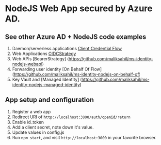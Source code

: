 # NodeJS Web App secured by Azure AD.

## See other Azure AD + NodeJS code examples

1. Daemon/serverless applications [Client Credential Flow](https://github.com/maliksahil/ms-identity-nodejs-client-credential-flow)
2. Web Applications [OIDCStrategy](https://github.com/maliksahil/ms-identity-nodejs-webapp)
3. Web APIs [BearerStrategy] (https://github.com/maliksahil/ms-identity-nodejs-webapi)
4. Forwarding user identity [On Behalf Of Flow] (https://github.com/maliksahil/ms-identity-nodejs-on-behalf-of)
5. Key Vault and [Managed Identity] (https://github.com/maliksahil/ms-identity-nodejs-managed-identity)

## App setup and configuration
1. Register a web app
2. Redirect URI of `http://localhost:3000/auth/openid/return`
3. Enable id_token
4. Add a client secret, note down it's value.
5. Update values in config.js
6. Run `npm start`, and visit `http://localhost:3000` in your favorite browser.